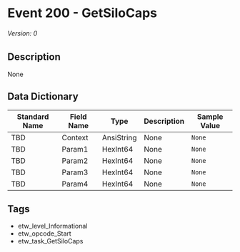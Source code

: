 # Event 200 - GetSiloCaps
###### Version: 0

## Description
None

## Data Dictionary
|Standard Name|Field Name|Type|Description|Sample Value|
|---|---|---|---|---|
|TBD|Context|AnsiString|None|`None`|
|TBD|Param1|HexInt64|None|`None`|
|TBD|Param2|HexInt64|None|`None`|
|TBD|Param3|HexInt64|None|`None`|
|TBD|Param4|HexInt64|None|`None`|

## Tags
* etw_level_Informational
* etw_opcode_Start
* etw_task_GetSiloCaps